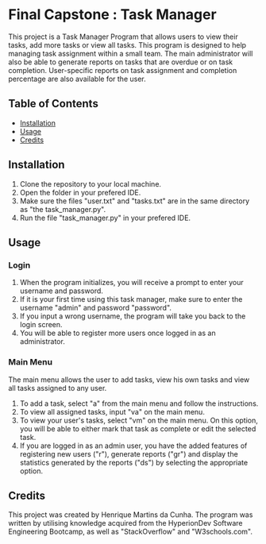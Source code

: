 # Final Capstone : Task Manager

This project is a Task Manager Program that allows users to view their tasks, add more tasks or view all tasks. This program is designed to help managing task assignment within a small team. The main administrator will also be able to generate reports on tasks that are overdue or on task completion. User-specific reports on task assignment and completion percentage are also available for the user.

## Table of Contents

- [Installation](#installation)
- [Usage](#usage)
- [Credits](#credits)

## Installation

  1. Clone the repository to your local machine.
  2. Open the folder in your prefered IDE.
  3. Make sure the files "user.txt" and "tasks.txt" are in the same directory as "the task_manager.py".
  4. Run the file "task_manager.py" in your prefered IDE.

## Usage

### Login
  1. When the program initializes, you will receive a prompt to enter your username and password.
  2. If it is your first time using this task manager, make sure to enter the username "admin" and password "password".
  3. If you input a wrong username, the program will take you back to the login screen.
  4. You will be able to register more users once logged in as an administrator.

### Main Menu
The main menu allows the user to add tasks, view his own tasks and view all tasks assigned to any user.

  1. To add a task, select "a" from the main menu and follow the instructions.
  2. To view all assigned tasks, input "va" on the main menu. 
  3. To view your user's tasks, select "vm" on the main menu. On this option, you will be able to either mark that task as complete or edit the selected task.
  4. If you are logged in as an admin user, you have the added features of registering new users ("r"), generate reports ("gr") and display the statistics generated by the reports ("ds") by selecting the appropriate option.

## Credits

This project was created by Henrique Martins da Cunha. The program was written by utilising knowledge acquired from the HyperionDev Software Engineering Bootcamp, as well as "StackOverflow" and "W3schools.com".


